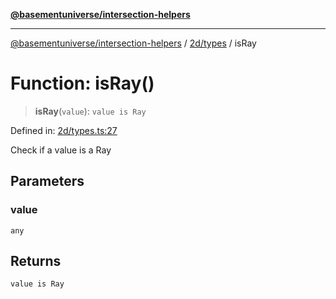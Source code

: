 [**@basementuniverse/intersection-helpers**](../../../README.md)

***

[@basementuniverse/intersection-helpers](../../../README.md) / [2d/types](../README.md) / isRay

# Function: isRay()

> **isRay**(`value`): `value is Ray`

Defined in: [2d/types.ts:27](https://github.com/basementuniverse/intersection-helpers/blob/d942e5cf9ee51dc3854d6fbfe1d84a7ecd83c1ca/src/2d/types.ts#L27)

Check if a value is a Ray

## Parameters

### value

`any`

## Returns

`value is Ray`
